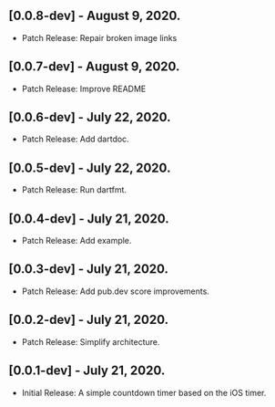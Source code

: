 ## [0.0.8-dev] - August 9, 2020.

* Patch Release: Repair broken image links

## [0.0.7-dev] - August 9, 2020.

* Patch Release: Improve README

## [0.0.6-dev] - July 22, 2020.

* Patch Release: Add dartdoc.

## [0.0.5-dev] - July 22, 2020.

* Patch Release: Run dartfmt.

## [0.0.4-dev] - July 21, 2020.

* Patch Release: Add example.

## [0.0.3-dev] - July 21, 2020.

* Patch Release: Add pub.dev score improvements.

## [0.0.2-dev] - July 21, 2020.

* Patch Release: Simplify architecture.

## [0.0.1-dev] - July 21, 2020.

* Initial Release: A simple countdown timer based on the iOS timer.